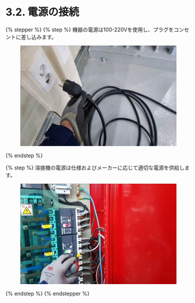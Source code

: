 # 3.2. 電源の接続

{% stepper %}
{% step %}
機器の電源は100-220Vを使用し、プラグをコンセントに差し込みます。

<figure><img src="../.gitbook/assets/그림22.jpg" alt=""><figcaption></figcaption></figure>
{% endstep %}

{% step %}
溶接機の電源は仕様およびメーカーに応じて適切な電源を供給します。

<figure><img src="../.gitbook/assets/그림23.jpg" alt=""><figcaption></figcaption></figure>
{% endstep %}
{% endstepper %}
